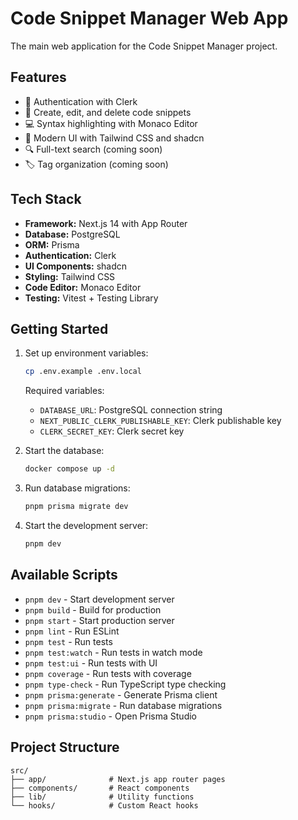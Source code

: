 # Code Snippet Manager Web App

The main web application for the Code Snippet Manager project.

## Features

- 🔐 Authentication with Clerk
- 📝 Create, edit, and delete code snippets
- 💻 Syntax highlighting with Monaco Editor
- 🎨 Modern UI with Tailwind CSS and shadcn
- 🔍 Full-text search (coming soon)
- 🏷️ Tag organization (coming soon)

## Tech Stack

- **Framework:** Next.js 14 with App Router
- **Database:** PostgreSQL
- **ORM:** Prisma
- **Authentication:** Clerk
- **UI Components:** shadcn
- **Styling:** Tailwind CSS
- **Code Editor:** Monaco Editor
- **Testing:** Vitest + Testing Library

## Getting Started

1. Set up environment variables:

   ```bash
   cp .env.example .env.local
   ```

   Required variables:

   - `DATABASE_URL`: PostgreSQL connection string
   - `NEXT_PUBLIC_CLERK_PUBLISHABLE_KEY`: Clerk publishable key
   - `CLERK_SECRET_KEY`: Clerk secret key

2. Start the database:

   ```bash
   docker compose up -d
   ```

3. Run database migrations:

   ```bash
   pnpm prisma migrate dev
   ```

4. Start the development server:
   ```bash
   pnpm dev
   ```

## Available Scripts

- `pnpm dev` - Start development server
- `pnpm build` - Build for production
- `pnpm start` - Start production server
- `pnpm lint` - Run ESLint
- `pnpm test` - Run tests
- `pnpm test:watch` - Run tests in watch mode
- `pnpm test:ui` - Run tests with UI
- `pnpm coverage` - Run tests with coverage
- `pnpm type-check` - Run TypeScript type checking
- `pnpm prisma:generate` - Generate Prisma client
- `pnpm prisma:migrate` - Run database migrations
- `pnpm prisma:studio` - Open Prisma Studio

## Project Structure

```
src/
├── app/              # Next.js app router pages
├── components/       # React components
├── lib/              # Utility functions
└── hooks/            # Custom React hooks
```
